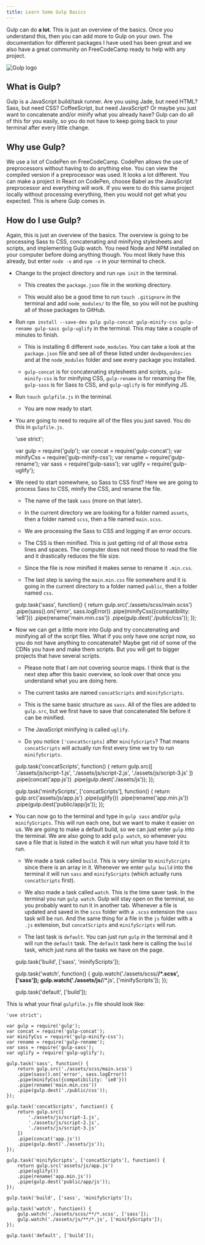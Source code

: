 ```yaml
---
title: Learn Some Gulp Basics
---
```

Gulp can do **a lot**. This is just an overview of the basics. Once you understand this, then you can add more to Gulp on your own. The documentation for different packages I have used has been great and we also have a great community on FreeCodeCamp ready to help with any project.

![Gulp logo](//https://github.com/gulpjs/artwork/blob/master/gulp.png)

## What is Gulp?

Gulp is a JavaScript build/task runner. Are you using Jade, but need HTML? Sass, but need CSS? CoffeeScript, but need JavaScript? Or maybe you just want to concatenate and/or minify what you already have? Gulp can do all of this for you easily, so you do not have to keep going back to your terminal after every little change.

## Why use Gulp?

We use a lot of CodePen on FreeCodeCamp. CodePen allows the use of preprocessors without having to do anything else. You can view the compiled version if a preprocessor was used. It looks a lot different. You can make a project in React on CodePen, choose Babel as the JavaScript preprocessor and everything will work. If you were to do this same project locally without processing everything, then you would not get what you expected. This is where Gulp comes in.

## How do I use Gulp?

Again, this is just an overview of the basics. The overview is going to be processing Sass to CSS, concatenating and minifying stylesheets and scripts, and implementing Gulp watch. You need Node and NPM installed on your computer before doing anything though. You most likely have this already, but enter `node -v` and `npm -v` in your terminal to check.

*   Change to the project directory and run `npm init` in the terminal.
    *   This creates the `package.json` file in the working directory.

    *   This would also be a good time to run `touch .gitignore` in the terminal and add `node_modules/` to the file, so you will not be pushing all of those packages to GitHub.
*   Run `npm install --save-dev gulp gulp-concat gulp-minify-css gulp-rename gulp-sass gulp-uglify` in the terminal. This may take a couple of minutes to finish.

    *   This is installing 6 different `node_modules`. You can take a look at the `package.json` file and see all of these listed under `devDependencies` and at the `node_modules` folder and see every package you installed.

    *   `gulp-concat` is for concatenating stylesheets and scripts, `gulp-minify-css` is for minifying CSS, `gulp-rename` is for renaming the file, `gulp-sass` is for Sass to CSS, and `gulp-uglify` is for minifying JS.
*   Run `touch gulpfile.js` in the terminal.

    *   You are now ready to start.

*   You are going to need to require all of the files you just saved. You do this in `gulpfile.js`.

    'use strict';

    var gulp = require('gulp');
    var concat = require('gulp-concat');
    var minifyCss = require('gulp-minify-css');
    var rename = require('gulp-rename');
    var sass = require('gulp-sass');
    var uglify = require('gulp-uglify');

*   We need to start somewhere, so Sass to CSS first? Here we are going to process Sass to CSS, minify the CSS, and rename the file.
    *   The name of the task `sass` (more on that later).

    *   In the current directory we are looking for a folder named `assets`, then a folder named `scss`, then a file named `main.scss`.
    *   We are processing the Sass to CSS and logging if an error occurs.
    *   The CSS is then minified. This is just getting rid of all those extra lines and spaces. The computer does not need those to read the file and it drastically reduces the file size.
    *   Since the file is now minified it makes sense to rename it `.min.css`.
    *   The last step is saving the `main.min.css` file somewhere and it is going in the current directory to a folder named `public`, then a folder named `css`.

    gulp.task('sass', function() {
        return gulp.src('./assets/scss/main.scss')
        .pipe(sass().on('error', sass.logError))
        .pipe(minifyCss({compatibility: 'ie8'}))
        .pipe(rename('main.min.css'))
        .pipe(gulp.dest('./public/css'));
    });

*   Now we can get a little more into Gulp and try concatenating and minifying all of the script files. What if you only have one script now, so you do not have anything to concatenate? Maybe get rid of some of the CDNs you have and make them scripts. But you will get to bigger projects that have several scripts.
    *   Please note that I am not covering source maps. I think that is the next step after this basic overview, so look over that once you understand what you are doing here.

    *   The current tasks are named `concatScripts` and `minifyScripts`.
    *   This is the same basic structure as `sass`. All of the files are added to `gulp.src`, but we first have to save that concatenated file before it can be minified.
    *   The JavaScript minifying is called `uglify`.
    *   Do you notice `['concatScripts]` after `minifyScripts`? That means `concatScripts` will actually run first every time we try to run `minifyScripts`.

    gulp.task('concatScripts', function() {
        return gulp.src([
            './assets/js/script-1.js',
            './assets/js/script-2.js',
            './assets/js/script-3.js'
        ])
        .pipe(concat('app.js'))
        .pipe(gulp.dest('./assets/js'));
    });

    gulp.task('minifyScripts', ['concatScripts'], function() {
        return gulp.src('assets/js/app.js')
        .pipe(uglify())
        .pipe(rename('app.min.js'))
        .pipe(gulp.dest('public/app/js'));
    });

*   You can now go to the terminal and type in `gulp sass` and/or `gulp minifyScripts`. This will run each one, but we want to make it easier on us. We are going to make a default build, so we can just enter `gulp` into the terminal. We are also going to add `gulp watch`, so whenever you save a file that is listed in the watch it will run what you have told it to run.
    *   We made a task called `build`. This is very similar to `minifyScripts` since there is an array in it. Whenever we enter `gulp build` into the terminal it will run `sass` and `minifyScripts` (which actually runs `concatScripts` first).

    *   We also made a task called `watch`. This is the time saver task. In the terminal you run `gulp watch`. Gulp will stay open on the terminal, so you probably want to run it in another tab. Whenever a file is updated and saved in the `scss` folder with a `.scss` extension the `sass` task will be run. And the same thing for a file in the `js` folder with a `.js` extension, but `concatScripts` and `minifyScripts` will run.
    *   The last task is `default`. You can just run `gulp` in the terminal and it will run the `default` task. The `default` task here is calling the `build` task, which just runs all the tasks we have on the page.

    gulp.task('build', ['sass', 'minifyScripts']);

    gulp.task('watch', function() {
        gulp.watch('./assets/scss/**/*.scss', ['sass']);
        gulp.watch('./assets/js/**/*.js', ['minifyScripts']);
    });

    gulp.task('default', ['build']);

This is what your final `gulpfile.js` file should look like:

    'use strict';

    var gulp = require('gulp');
    var concat = require('gulp-concat');
    var minifyCss = require('gulp-minify-css');
    var rename = require('gulp-rename');
    var sass = require('gulp-sass');
    var uglify = require('gulp-uglify');

    gulp.task('sass', function() {
        return gulp.src('./assets/scss/main.scss')
        .pipe(sass().on('error', sass.logError))
        .pipe(minifyCss({compatibility: 'ie8'}))
        .pipe(rename('main.min.css'))
        .pipe(gulp.dest('./public/css'));
    });

    gulp.task('concatScripts', function() {
        return gulp.src([
            './assets/js/script-1.js',
            './assets/js/script-2.js',
            './assets/js/script-3.js'
        ])
        .pipe(concat('app.js'))
        .pipe(gulp.dest('./assets/js'));
    });

    gulp.task('minifyScripts', ['concatScripts'], function() {
        return gulp.src('assets/js/app.js')
        .pipe(uglify())
        .pipe(rename('app.min.js'))
        .pipe(gulp.dest('public/app/js'));
    });

    gulp.task('build', ['sass', 'minifyScripts']);

    gulp.task('watch', function() {
        gulp.watch('./assets/scss/**/*.scss', ['sass']);
        gulp.watch('./assets/js/**/*.js', ['minifyScripts']);
    });

    gulp.task('default', ['build']);

